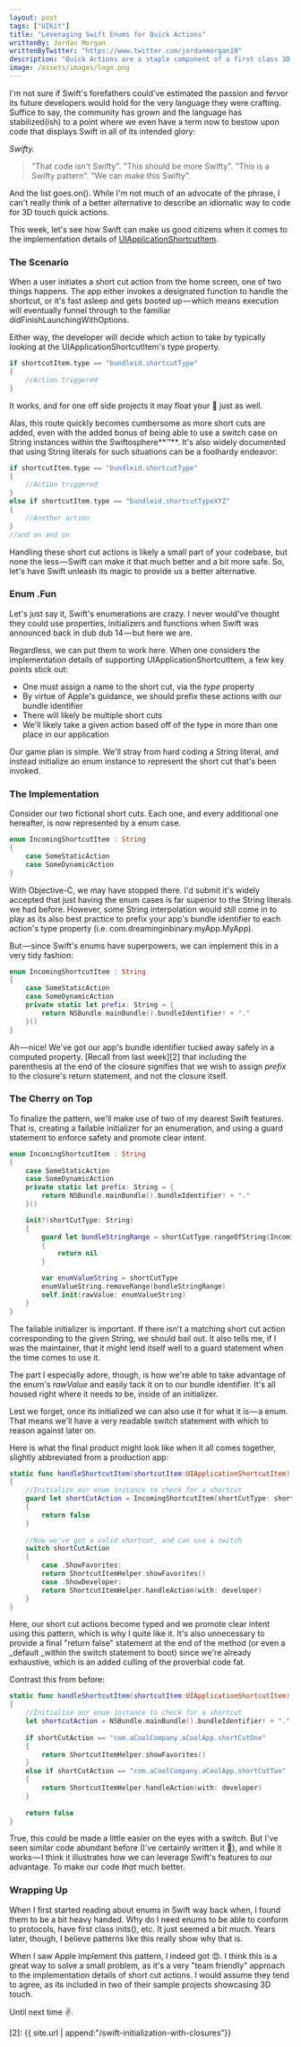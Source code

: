 ```yaml
---
layout: post
tags: ["UIKit"]
title: "Leveraging Swift Enums for Quick Actions"
writtenBy: Jordan Morgan
writtenByTwitter: "https://www.twitter.com/jordanmorgan10"
description: "Quick Actions are a staple component of a first class 3D Touch experience. Implementing them using Swift's enumerations makes for a pragmatic approach."
image: /assets/images/logo.png
---
```

I'm not sure if Swift's forefathers could've estimated the passion and fervor its future developers would hold for the very language they were crafting. Suffice to say, the community has grown and the language has stabilized(ish) to a point where we even have a term now to bestow upon code that displays Swift in all of its intended glory:

_Swifty._

> "That code isn't Swifty". "This should be more Swifty". "This is a Swifty pattern". "We can make this Swifty".

And the list goes.on(). While I'm not much of an advocate of the phrase, I can't really think of a better alternative to describe an idiomatic way to code for 3D touch quick actions.

This week, let's see how Swift can make us good citizens when it comes to the implementation details of [UIApplicationShortcutItem][1].

### The Scenario

When a user initiates a short cut action from the home screen, one of two things happens. The app either invokes a designated function to handle the shortcut, or it's fast asleep and gets booted up — which means execution will eventually funnel through to the familiar didFinishLaunchingWithOptions.

Either way, the developer will decide which action to take by typically looking at the UIApplicationShortcutItem's type property.

```swift
if shortcutItem.type == "bundleid.shortcutType"  
{  
    //Action triggered  
}
```
It works, and for one off side projects it may float your 🚣 just as well.

Alas, this route quickly becomes cumbersome as more short cuts are added, even with the added bonus of being able to use a switch case on String instances within the Swiftosphere**™**. It's also widely documented that using String literals for such situations can be a foolhardy endeavor:

```swift
if shortcutItem.type == "bundleid.shortcutType"  
{  
    //Action triggered  
}  
else if shortcutItem.type == "bundleid.shortcutTypeXYZ"  
{  
    //Another action  
}  
//and on and on
```
Handling these short cut actions is likely a small part of your codebase, but none the less — Swift can make it that much better and a bit more safe. So, let's have Swift unleash its magic to provide us a better alternative.

### Enum .Fun

Let's just say it, Swift's enumerations are crazy. I never would've thought they could use properties, initializers and functions when Swift was announced back in dub dub 14 — but here we are.

Regardless, we can put them to work here. When one considers the implementation details of supporting UIApplicationShortcutItem, a few key points stick out:

* One must assign a name to the short cut, via the _type_ property
* By virtue of Apple's guidance, we should prefix these actions with our bundle identifier
* There will likely be multiple short cuts
* We'll likely take a given action based off of the type in more than one place in our application

Our game plan is simple. We'll stray from hard coding a String literal, and instead initialize an enum instance to represent the short cut that's been invoked.

### The Implementation

Consider our two fictional short cuts. Each one, and every additional one hereafter, is now represented by a enum case.

```swift
enum IncomingShortcutItem : String  
{  
    case SomeStaticAction  
    case SomeDynamicAction  
}
```
With Objective-C, we may have stopped there. I'd submit it's widely accepted that just having the enum cases is far superior to the String literals we had before. However, some String interpolation would still come in to play as its also best practice to prefix your app's bundle identifier to each action's type property (i.e. com.dreaminginbinary.myApp.MyApp).

But — since Swift's enums have superpowers, we can implement this in a very tidy fashion:

```swift
enum IncomingShortcutItem : String  
{  
    case SomeStaticAction  
    case SomeDynamicAction  
    private static let prefix: String = {  
        return NSBundle.mainBundle().bundleIdentifier! + "."  
    }()  
}
```
Ah — nice! We've got our app's bundle identifier tucked away safely in a computed property. [Recall from last week][2] that including the parenthesis at the end of the closure signifies that we wish to assign _prefix_ to the closure's return statement, and not the closure itself.

### The Cherry on Top

To finalize the pattern, we'll make use of two of my dearest Swift features. That is, creating a failable initializer for an enumeration, and using a guard statement to enforce safety and promote clear intent.

```swift
enum IncomingShortcutItem : String  
{  
    case SomeStaticAction  
    case SomeDynamicAction  
    private static let prefix: String = {  
        return NSBundle.mainBundle().bundleIdentifier! + "."  
    }()

    init?(shortCutType: String)  
    {  
        guard let bundleStringRange = shortCutType.rangeOfString(IncomingShortcutItem.prefix) else  
        {  
            return nil  
        }

        var enumValueString = shortCutType  
        enumValueString.removeRange(bundleStringRange)  
        self.init(rawValue: enumValueString)  
    }  
}
```
The failable initializer is important. If there isn't a matching short cut action corresponding to the given String, we should bail out. It also tells me, if I was the maintainer, that it might lend itself well to a guard statement when the time comes to use it.

The part I especially adore, though, is how we're able to take advantage of the enum's _rawValue_ and easily tack it on to our bundle identifier. It's all housed right where it needs to be, inside of an initializer.

Lest we forget, once its initialized we can also use it for what it is — a enum. That means we'll have a very readable switch statement with which to reason against later on.

Here is what the final product might look like when it all comes together, slightly abbreviated from a production app:
```swift
static func handleShortcutItem(shortcutItem:UIApplicationShortcutItem) -> Bool  
{  
    //Initialize our enum instance to check for a shortcut  
    guard let shortCutAction = IncomingShortcutItem(shortCutType: shortcutItem.type) else  
    {  
        return false  
    }
    
    //Now we've got a valid shortcut, and can use a switch  
    switch shortCutAction  
    {  
        case .ShowFavorites:  
        return ShortcutItemHelper.showFavorites()  
        case .ShowDeveloper:  
        return ShortcutItemHelper.handleAction(with: developer)  
    }  
}
```
Here, our short cut actions become typed and we promote clear intent using this pattern, which is why I quite like it. It's also unnecessary to provide a final "return false" statement at the end of the method (or even a _default _within the switch statement to boot) since we're already exhaustive, which is an added culling of the proverbial code fat.

Contrast this from before:
```swift
static func handleShortcutItem(shortcutItem:UIApplicationShortcutItem) -> Bool  
{  
    //Initialize our enum instance to check for a shortcut  
    let shortcutAction = NSBundle.mainBundle().bundleIdentifier! + "." + shortcutItem.type
    
    if shortCutAction == "com.aCoolCompany.aCoolApp.shortCutOne"  
    {  
        return ShortcutItemHelper.showFavorites()  
    }  
    else if shortCutAction == "com.aCoolCompany.aCoolApp.shortCutTwo"  
    {  
        return ShortcutItemHelper.handleAction(with: developer)  
    }
    
    return false  
}
```
True, this could be made a little easier on the eyes with a switch. But I've seen similar code abundant before (I've certainly written it 🙈), and while it works — I think it illustrates how we can leverage Swift's features to our advantage. To make our code _that_ much better.

### Wrapping Up

When I first started reading about enums in Swift way back when, I found them to be a bit heavy handed. Why do I need enums to be able to conform to protocols, have first class inits(), etc. It just seemed a bit much. Years later, though, I believe patterns like this really show why that is.

When I saw Apple implement this pattern, I indeed got 😍. I think this is a great way to solve a small problem, as it's a very "team friendly" approach to the implementation details of short cut actions. I would assume they tend to agree, as its included in two of their sample projects showcasing 3D touch.

Until next time ✌️.

[1]: https://developer.apple.com/library/ios/documentation/UIKit/Reference/UIApplicationShortcutItem_class/
[2]: {{ site.url | append:"/swift-initialization-with-closures"}}
